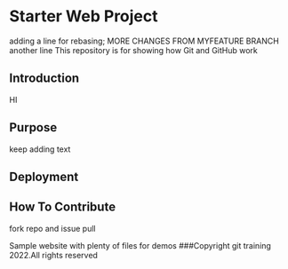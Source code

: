 # Starter Web Project
adding a line for rebasing; MORE CHANGES FROM MYFEATURE BRANCH
another line
This repository is for showing how Git and GitHub work


## Introduction
HI
## Purpose
keep adding text
## Deployment

## How To Contribute
fork repo and issue pull

Sample website with plenty of files for demos
###Copyright
git training 2022.All rights reserved 